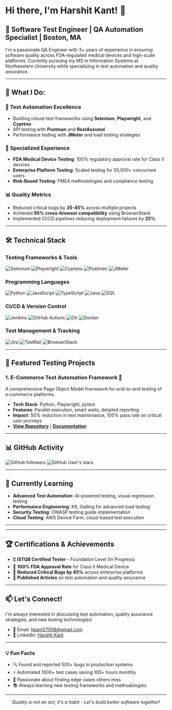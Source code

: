 # Hi there, I'm Harshit Kant! 👋

## 🧪 Software Test Engineer | QA Automation Specialist | Boston, MA

I'm a passionate QA Engineer with 3+ years of experience in ensuring software quality across FDA-regulated medical devices and high-scale platforms. Currently pursuing my MS in Information Systems at Northeastern University while specializing in test automation and quality assurance.

---

## 🎯 What I Do:

### 🔬 **Test Automation Excellence**
- Building robust test frameworks using **Selenium**, **Playwright**, and **Cypress**
- API testing with **Postman** and **RestAssured**
- Performance testing with **JMeter** and load testing strategies

### 🏥 **Specialized Experience**
- **FDA Medical Device Testing**: 100% regulatory approval rate for Class II devices
- **Enterprise Platform Testing**: Scaled testing for 50,000+ concurrent users
- **Risk-Based Testing**: FMEA methodologies and compliance testing

### 📊 **Quality Metrics**
- Reduced critical bugs by **35-45%** across multiple projects
- Achieved **95% cross-browser compatibility** using BrowserStack
- Implemented CI/CD pipelines reducing deployment failures by **25%**

---

## 🛠️ Technical Stack

### **Testing Frameworks & Tools**
![Selenium](https://img.shields.io/badge/-Selenium-333333?style=flat&logo=selenium)
![Playwright](https://img.shields.io/badge/-Playwright-333333?style=flat&logo=playwright)
![Cypress](https://img.shields.io/badge/-Cypress-333333?style=flat&logo=cypress)
![Postman](https://img.shields.io/badge/-Postman-333333?style=flat&logo=postman)
![JMeter](https://img.shields.io/badge/-JMeter-333333?style=flat&logo=apache)

### **Programming Languages**
![Python](https://img.shields.io/badge/-Python-333333?style=flat&logo=python)
![JavaScript](https://img.shields.io/badge/-JavaScript-333333?style=flat&logo=javascript)
![TypeScript](https://img.shields.io/badge/-TypeScript-333333?style=flat&logo=typescript)
![Java](https://img.shields.io/badge/-Java-333333?style=flat&logo=java)
![SQL](https://img.shields.io/badge/-SQL-333333?style=flat&logo=postgresql)

### **CI/CD & Version Control**
![Jenkins](https://img.shields.io/badge/-Jenkins-333333?style=flat&logo=jenkins)
![GitHub Actions](https://img.shields.io/badge/-GitHub%20Actions-333333?style=flat&logo=github-actions)
![Git](https://img.shields.io/badge/-Git-333333?style=flat&logo=git)
![Docker](https://img.shields.io/badge/-Docker-333333?style=flat&logo=docker)

### **Test Management & Tracking**
![Jira](https://img.shields.io/badge/-Jira-333333?style=flat&logo=jira)
![TestRail](https://img.shields.io/badge/-TestRail-333333?style=flat)
![BrowserStack](https://img.shields.io/badge/-BrowserStack-333333?style=flat)

---

## 🚀 Featured Testing Projects

### 1. **E-Commerce Test Automation Framework** 🛒
A comprehensive Page Object Model framework for end-to-end testing of e-commerce platforms.
- **Tech Stack**: Python, Playwright, pytest
- **Features**: Parallel execution, smart waits, detailed reporting
- **Impact**: 50% reduction in test maintenance, 100% pass rate on critical user journeys
- [**View Repository**]([https://github.com/hkant27008/ecommerce-test-framework](https://github.com/hkant27008/amazon-test-intelligence)) | [**Documentation**](link-to-docs)

---
## 📊 GitHub Activity

![GitHub followers](https://img.shields.io/github/followers/hkant27008?style=social)
![GitHub User's stars](https://img.shields.io/github/stars/hkant27008?style=social)

---

## 🌱 Currently Learning

- **Advanced Test Automation**: AI-powered testing, visual regression testing
- **Performance Engineering**: K6, Gatling for advanced load testing
- **Security Testing**: OWASP testing guide implementation
- **Cloud Testing**: AWS Device Farm, cloud-based test execution

---

---

## 🏆 Certifications & Achievements

- 🎖️ **ISTQB Certified Tester** - Foundation Level (In Progress)
- 🏅 **100% FDA Approval Rate** for Class II Medical Device
- 🥇 **Reduced Critical Bugs by 45%** across enterprise platforms
- 📜 **Published Articles** on test automation and quality assurance

---

## 📫 Let's Connect!

I'm always interested in discussing test automation, quality assurance strategies, and new testing technologies!

- 📧 Email: [hkant27008@gmail.com](mailto:hkant27008@gmail.com)
- 💼 LinkedIn: [Harshit Kant](https://www.linkedin.com/in/harshit-kant-hk)

---

### 💡 Fun Facts

- 🔍 Found and reported 500+ bugs in production systems
- ⚡ Automated 1000+ test cases saving 100+ hours monthly
- 🎯 Passionate about finding edge cases others miss
- 📚 Always learning new testing frameworks and methodologies

---

<p align="center">
  <i>Quality is not an act, it's a habit - Let's build better software together!</i>
</p>
